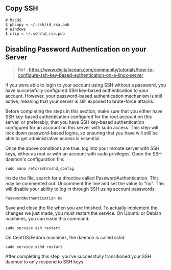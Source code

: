 ## Copy SSH
```shell
# MacOS
$ pbcopy < ~/.ssh/id_rsa.pub
# Windows
$ clip < ~/.ssh/id_rsa.pub
```

## Disabling Password Authentication on your Server
> Ref : https://www.digitalocean.com/community/tutorials/how-to-configure-ssh-key-based-authentication-on-a-linux-server

If you were able to login to your account using SSH without a password, you have successfully configured SSH key-based authentication to your account. However, your password-based authentication mechanism is still active, meaning that your server is still exposed to brute-force attacks.

Before completing the steps in this section, make sure that you either have SSH key-based authentication configured for the root account on this server, or preferably, that you have SSH key-based authentication configured for an account on this server with sudo access. This step will lock down password-based logins, so ensuring that you have will still be able to get administrative access is essential.

Once the above conditions are true, log into your remote server with SSH keys, either as root or with an account with sudo privileges. Open the SSH daemon's configuration file:
```shell
sudo nano /etc/ssh/sshd_config
```
Inside the file, search for a directive called PasswordAuthentication. This may be commented out. Uncomment the line and set the value to "no". This will disable your ability to log in through SSH using account passwords:
```
PasswordAuthentication no
```
Save and close the file when you are finished. To actually implement the changes we just made, you must restart the service.
On Ubuntu or Debian machines, you can issue this command:
```shell
sudo service ssh restart
```
On CentOS/Fedora machines, the daemon is called sshd:
```shell
sudo service sshd restart
```
After completing this step, you've successfully transitioned your SSH daemon to only respond to SSH keys.